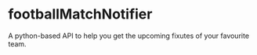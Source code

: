 # footballMatchNotifier
A python-based API to help you get the upcoming fixutes of your favourite team.
